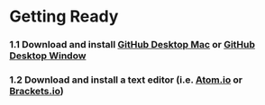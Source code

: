 # Getting Ready

### 1.1 Download and install [GitHub Desktop Mac](https://central.github.com/deployments/desktop/desktop/latest/darwin) or [GitHub Desktop Window](https://central.github.com/deployments/desktop/desktop/latest/win32)  

### 1.2 Download and install a text editor (i.e. [Atom.io](https://atom.io/) or [Brackets.io](http://brackets.io/))
